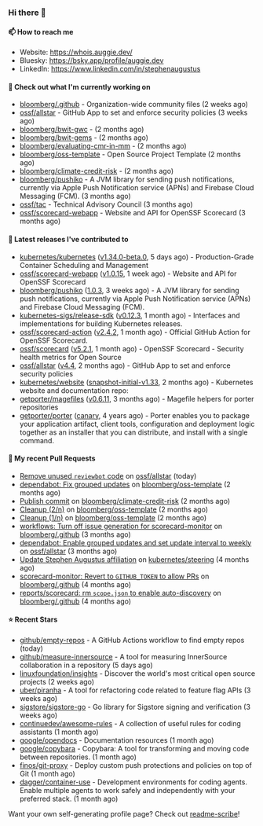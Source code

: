 ### Hi there 👋

#### 📫 How to reach me

- Website: https://whois.auggie.dev/
- Bluesky: https://bsky.app/profile/auggie.dev
- LinkedIn: https://www.linkedin.com/in/stephenaugustus

#### 👷 Check out what I'm currently working on

- [bloomberg/.github](https://github.com/bloomberg/.github) - Organization-wide community files (2 weeks ago)
- [ossf/allstar](https://github.com/ossf/allstar) - GitHub App to set and enforce security policies (3 weeks ago)
- [bloomberg/bwit-gwc](https://github.com/bloomberg/bwit-gwc) -  (2 months ago)
- [bloomberg/bwit-gems](https://github.com/bloomberg/bwit-gems) -  (2 months ago)
- [bloomberg/evaluating-cmr-in-mm](https://github.com/bloomberg/evaluating-cmr-in-mm) -  (2 months ago)
- [bloomberg/oss-template](https://github.com/bloomberg/oss-template) - Open Source Project Template (2 months ago)
- [bloomberg/climate-credit-risk](https://github.com/bloomberg/climate-credit-risk) -  (2 months ago)
- [bloomberg/pushiko](https://github.com/bloomberg/pushiko) - A JVM library for sending push notifications, currently via Apple Push Notification service (APNs) and Firebase Cloud Messaging (FCM). (3 months ago)
- [ossf/tac](https://github.com/ossf/tac) - Technical Advisory Council (3 months ago)
- [ossf/scorecard-webapp](https://github.com/ossf/scorecard-webapp) - Website and API for OpenSSF Scorecard (3 months ago)

#### 🔭 Latest releases I've contributed to

- [kubernetes/kubernetes](https://github.com/kubernetes/kubernetes) ([v1.34.0-beta.0](https://github.com/kubernetes/kubernetes/releases/tag/v1.34.0-beta.0), 5 days ago) - Production-Grade Container Scheduling and Management
- [ossf/scorecard-webapp](https://github.com/ossf/scorecard-webapp) ([v1.0.15](https://github.com/ossf/scorecard-webapp/releases/tag/v1.0.15), 1 week ago) - Website and API for OpenSSF Scorecard
- [bloomberg/pushiko](https://github.com/bloomberg/pushiko) ([1.0.3](https://github.com/bloomberg/pushiko/releases/tag/1.0.3), 3 weeks ago) - A JVM library for sending push notifications, currently via Apple Push Notification service (APNs) and Firebase Cloud Messaging (FCM).
- [kubernetes-sigs/release-sdk](https://github.com/kubernetes-sigs/release-sdk) ([v0.12.3](https://github.com/kubernetes-sigs/release-sdk/releases/tag/v0.12.3), 1 month ago) - Interfaces and implementations for building Kubernetes releases.
- [ossf/scorecard-action](https://github.com/ossf/scorecard-action) ([v2.4.2](https://github.com/ossf/scorecard-action/releases/tag/v2.4.2), 1 month ago) - Official GitHub Action for OpenSSF Scorecard.
- [ossf/scorecard](https://github.com/ossf/scorecard) ([v5.2.1](https://github.com/ossf/scorecard/releases/tag/v5.2.1), 1 month ago) - OpenSSF Scorecard - Security health metrics for Open Source
- [ossf/allstar](https://github.com/ossf/allstar) ([v4.4](https://github.com/ossf/allstar/releases/tag/v4.4), 2 months ago) - GitHub App to set and enforce security policies
- [kubernetes/website](https://github.com/kubernetes/website) ([snapshot-initial-v1.33](https://github.com/kubernetes/website/releases/tag/snapshot-initial-v1.33), 2 months ago) - Kubernetes website and documentation repo: 
- [getporter/magefiles](https://github.com/getporter/magefiles) ([v0.6.11](https://github.com/getporter/magefiles/releases/tag/v0.6.11), 3 months ago) - Magefile helpers for porter repositories
- [getporter/porter](https://github.com/getporter/porter) ([canary](https://github.com/getporter/porter/releases/tag/canary), 4 years ago) - Porter enables you to package your application artifact, client tools, configuration and deployment logic together as an installer that you can distribute, and install with a single command.

#### 🔨 My recent Pull Requests

- [Remove unused `reviewbot` code](https://github.com/ossf/allstar/pull/713) on [ossf/allstar](https://github.com/ossf/allstar) (today)
- [dependabot: Fix grouped updates](https://github.com/bloomberg/oss-template/pull/10) on [bloomberg/oss-template](https://github.com/bloomberg/oss-template) (2 months ago)
- [Publish commit](https://github.com/bloomberg/climate-credit-risk/pull/1) on [bloomberg/climate-credit-risk](https://github.com/bloomberg/climate-credit-risk) (2 months ago)
- [Cleanup (2/n)](https://github.com/bloomberg/oss-template/pull/9) on [bloomberg/oss-template](https://github.com/bloomberg/oss-template) (2 months ago)
- [Cleanup (1/n)](https://github.com/bloomberg/oss-template/pull/7) on [bloomberg/oss-template](https://github.com/bloomberg/oss-template) (2 months ago)
- [workflows: Turn off issue generation for scorecard-monitor](https://github.com/bloomberg/.github/pull/23) on [bloomberg/.github](https://github.com/bloomberg/.github) (3 months ago)
- [dependabot: Enable grouped updates and set update interval to weekly](https://github.com/ossf/allstar/pull/671) on [ossf/allstar](https://github.com/ossf/allstar) (3 months ago)
- [Update Stephen Augustus affiliation](https://github.com/kubernetes/steering/pull/290) on [kubernetes/steering](https://github.com/kubernetes/steering) (4 months ago)
- [scorecard-monitor: Revert to `GITHUB_TOKEN` to allow PRs](https://github.com/bloomberg/.github/pull/14) on [bloomberg/.github](https://github.com/bloomberg/.github) (4 months ago)
- [reports/scorecard: rm `scope.json` to enable auto-discovery](https://github.com/bloomberg/.github/pull/13) on [bloomberg/.github](https://github.com/bloomberg/.github) (4 months ago)

#### ⭐ Recent Stars

- [github/empty-repos](https://github.com/github/empty-repos) - A GitHub Actions workflow to find empty repos (today)
- [github/measure-innersource](https://github.com/github/measure-innersource) - A tool for measuring InnerSource collaboration in a repository (5 days ago)
- [linuxfoundation/insights](https://github.com/linuxfoundation/insights) - Discover the world&#39;s most critical open source projects (2 weeks ago)
- [uber/piranha](https://github.com/uber/piranha) - A tool for refactoring code related to feature flag APIs (3 weeks ago)
- [sigstore/sigstore-go](https://github.com/sigstore/sigstore-go) - Go library for Sigstore signing and verification (3 weeks ago)
- [continuedev/awesome-rules](https://github.com/continuedev/awesome-rules) - A collection of useful rules for coding assistants (1 month ago)
- [google/opendocs](https://github.com/google/opendocs) - Documentation resources (1 month ago)
- [google/copybara](https://github.com/google/copybara) - Copybara: A tool for transforming and moving code between repositories. (1 month ago)
- [finos/git-proxy](https://github.com/finos/git-proxy) - Deploy custom push protections and policies on top of Git (1 month ago)
- [dagger/container-use](https://github.com/dagger/container-use) - Development environments for coding agents. Enable multiple agents to work safely and independently with your preferred stack. (1 month ago)



Want your own self-generating profile page? Check out [readme-scribe](https://github.com/muesli/readme-scribe)!
